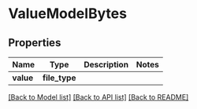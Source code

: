 # ValueModelBytes


## Properties
Name | Type | Description | Notes
------------ | ------------- | ------------- | -------------
**value** | **file_type** |  | 

[[Back to Model list]](../README.md#documentation-for-models) [[Back to API list]](../README.md#documentation-for-api-endpoints) [[Back to README]](../README.md)


